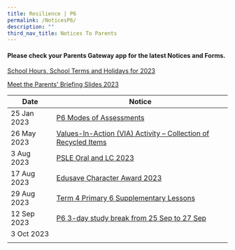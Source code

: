 ```yaml
---
title: Resilience | P6
permalink: /NoticesP6/
description: ""
third_nav_title: Notices To Parents
---
```

#### Please check your **Parents Gateway** app for the latest Notices and Forms.

[School Hours, School Terms and Holidays for 2023](/files/Letter%20to%20parents/007%20School%20Hours,%20School%20Terms%20and%20Holidays%20for%202023.pdf)

[Meet the Parents' Briefing Slides 2023](/for-parents/Other-Information/2023parentsbriefingslides/)

| Date | Notice |
| --- | ----- |
| 25 Jan 2023 | [P6 Modes of Assessments](/files/Letter%20to%20parents/Term%201/024%20P6%20Modes%20of%20Assessments.pdf) |
| 26 May 2023 | [Values-In-Action (VIA) Activity – Collection of Recycled Items](/files/Letter%20to%20parents/Term%202/059%20collection%20of%20recycled%20items.pdf) |
| 3 Aug 2023 | [PSLE Oral and LC 2023](/files/Letter%20to%20parents/Term%203/077%20psle%20oral%20and%20lc%202023%20v1.pdf)
| 17 Aug 2023 | [Edusave Character Award 2023](/files/Letter%20to%20parents/Term%203/081%20edusave%20character%20award%202023.pdf) |
| 29 Aug 2023 | [Term 4 Primary 6 Supplementary Lessons](/files/Letter%20to%20parents/Term%203/085%20p6%20term%204%20supplementary%20lessons.pdf) |
| 12 Sep 2023 | [P6 3-day study break from 25 Sep to 27 Sep](/files/Letter%20to%20parents/Term%204/086%203daystudybreak%20(25to%2027%20sep)_2023.pdf)  |
| 3 Oct 2023 |  [](/files/Letter%20to%20parents/Term%204/088%20p6%20rafting%202023.pdf) |
| | |